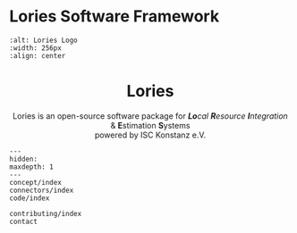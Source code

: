 # Lories Software Framework

```{image} _images/lories-logo.svg
:alt: Lories Logo
:width: 256px
:align: center
```

<div align="center">
  <h1 align="center">Lories</h1>
  <p align="center">
    Lories is an open-source software package for <em><b>Lo</b>cal <b>R</b>esource <b>I</b>ntegration</em> & <b>E</b>stimation <b>S</b>ystems <br>powered by ISC Konstanz e.V.  
  </p>
</div>

```{toctree}
---
hidden:
maxdepth: 1
---
concept/index
connectors/index
code/index

contributing/index
contact
```
